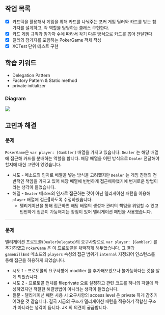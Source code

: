 ## 작업 목록

- [x] 카드덱을 활용해서 게임을 위해 카드를 나눠주는 포커 게임 딜러와 카드를 받는 참가자를 설계하고, 각 역할을 담당하는 클래스 구현한다.
- [x] 카드 게임 규칙과 참가자 수에 따라서 각기 다른 방식으로 카드를 뽑아 전달한다
- [x] 딜러와 참가자를 포함하는 PokerGame 객체 작성
- [x] XCTest 단위 테스트 구현

## 학습 키워드

- Delegation Pattern
- Factory Pattern & Static method
- private initializer

### Diagram

<image src="../images/Protocol.png">

## 고민과 해결

### 문제

`PokerGame`은 `var player: [Gambler]` 배열을 가지고 있습니다. `Dealer` 는 해당 배열에 접근해 카드를 분배하는 역할을 합니다. 해당 배열을 어떤 방식으로 `Dealer` 전달해야할지에 대한 고민이 있었습니다.

- 시도 - 메소드의 인자로 배열을 넣는 방식을 고려했지만 `Dealer` 는 게임 진행의 전반적인 책임을 가지고 있어 해당 배열에 빈번하게 접근해야했기에 번거로운 방법이라는 생각이 들었습니다.
- 해결 - `Dealer` 메소드의 인자로 접근하는 것이 아닌 델리게이션 패턴을 이용해 `player` 배열에 접근하도록 수정하였습니다.
  - 델리게이션을 통해 접근하면 해당 배열의 생성과 관리의 책임을 위임할 수 있고 빈번하게 접근이 가능해지는 장점이 있어 델리게이션 패턴을 사용했습니다.

---

### 문제

델리게이션 프로토콜(`DealerDelegate`)의 요구사항으로 `var player: [Gambler]` 를 추가하였고 `PokerGame` 은 이 프로토콜을 채택하게 해두었습니다. 그 결과 `gameWillEnd` 메소드와 `players` 속성의 접근 범위가 `internal` 지정되어 인스턴스를 통해 접근을 허용하게 되었습니다.

- 시도 1 - 프로토콜의 요구사항에 modifier 를 추가해보았으나 불가능하다는 것을 알게 되었습니다.
- 시도 2 - 프로토콜 전체를 fileprivate 으로 설정하고 관련 코드를 하나의 파일에 작성하였지만 적절한 해결방법이 아니라는 생각이 들었습니다.
- 질문 - 델리게이션 패턴 사용 시 요구사항의 access level 은 private 하게 감추기 어려운 것 같습니다. 결국 지금의 구조가 델리게이션 패턴을 적용하기 적합한 구조가 아니라는 생각이 듭니다. JK 의 의견이 궁금합니다.
